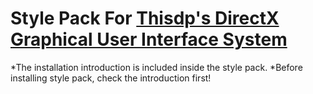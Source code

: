 # Style Pack For [Thisdp's DirectX Graphical User Interface System](https://github.com/thisdp/dgs)
*The installation introduction is included inside the style pack.
*Before installing style pack, check the introduction first!
